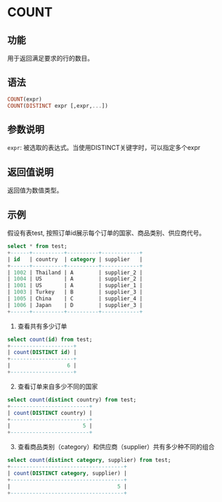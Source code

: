
# COUNT

## 功能

用于返回满足要求的行的数目。

## 语法

```Haskell
COUNT(expr)
COUNT(DISTINCT expr [,expr,...])
```

## 参数说明

`expr`: 被选取的表达式。当使用DISTINCT关键字时，可以指定多个expr

## 返回值说明

返回值为数值类型。

## 示例

假设有表test, 按照订单id展示每个订单的国家、商品类别、供应商代号。

```sql
select * from test;
+------+----------+----------+------------+
| id   | country  | category | supplier   |
+------+----------+----------+------------+
| 1002 | Thailand | A        | supplier_2 |
| 1004 | US       | A        | supplier_2 |
| 1001 | US       | A        | supplier_1 |
| 1003 | Turkey   | B        | supplier_3 |
| 1005 | China    | C        | supplier_4 |
| 1006 | Japan    | D        | supplier_3 |
+------+----------+----------+------------+
```

1. 查看共有多少订单
```sql
select count(id) from test;
+--------------------+
| count(DISTINCT id) |
+--------------------+
|                  6 |
+--------------------+
```

2. 查看订单来自多少不同的国家
```sql
select count(distinct country) from test;
+-------------------------+
| count(DISTINCT country) |
+-------------------------+
|                       5 |
+-------------------------+
```

3. 查看商品类别（category）和供应商（supplier）共有多少种不同的组合
```sql
select count(distinct category, supplier) from test;
+------------------------------------+
| count(DISTINCT category, supplier) |
+------------------------------------+
|                                  5 |
+------------------------------------+
```
